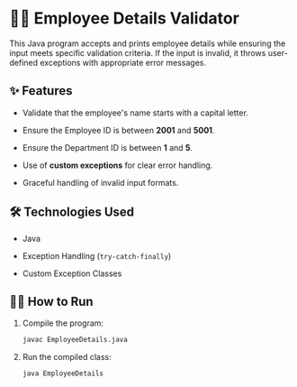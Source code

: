 # 🧑‍💼 Employee Details Validator


This Java program accepts and prints employee details while ensuring the input meets specific validation criteria. If the input is invalid, it throws user-defined exceptions with appropriate error messages.

## ✨ Features


- Validate that the employee's name starts with a capital letter.
  
- Ensure the Employee ID is between **2001** and **5001**.
  
- Ensure the Department ID is between **1** and **5**.
  
- Use of **custom exceptions** for clear error handling.
  
- Graceful handling of invalid input formats.

## 🛠️ Technologies Used


- Java
  
- Exception Handling (`try-catch-finally`)
  
- Custom Exception Classes


## 🏃‍♂️ How to Run

1. Compile the program:

   ```bash
   javac EmployeeDetails.java

2. Run the compiled class:

   ```bash
   java EmployeeDetails


